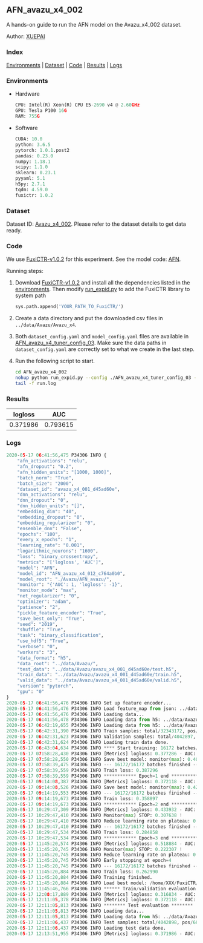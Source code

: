 ## AFN_avazu_x4_002

A hands-on guide to run the AFN model on the Avazu_x4_002 dataset.

Author: [XUEPAI](https://github.com/xue-pai)

### Index
[Environments](#Environments) | [Dataset](#Dataset) | [Code](#Code) | [Results](#Results) | [Logs](#Logs)

### Environments
+ Hardware

  ```python
  CPU: Intel(R) Xeon(R) CPU E5-2690 v4 @ 2.60GHz
  GPU: Tesla P100 16G
  RAM: 755G

  ```

+ Software

  ```python
  CUDA: 10.0
  python: 3.6.5
  pytorch: 1.0.1.post2
  pandas: 0.23.0
  numpy: 1.18.1
  scipy: 1.1.0
  sklearn: 0.23.1
  pyyaml: 5.1
  h5py: 2.7.1
  tqdm: 4.59.0
  fuxictr: 1.0.2
  ```

### Dataset
Dataset ID: [Avazu_x4_002](https://github.com/openbenchmark/BARS/blob/master/ctr_prediction/datasets/Avazu/README.md#Avazu_x4_002). Please refer to the dataset details to get data ready.

### Code

We use [FuxiCTR-v1.0.2](https://github.com/xue-pai/FuxiCTR/tree/v1.0.2) for this experiment. See the model code: [AFN](https://github.com/xue-pai/FuxiCTR/blob/v1.0.2/fuxictr/pytorch/models/AFN.py).

Running steps:

1. Download [FuxiCTR-v1.0.2](https://github.com/xue-pai/FuxiCTR/archive/refs/tags/v1.0.2.zip) and install all the dependencies listed in the [environments](#environments). Then modify [run_expid.py](./run_expid.py#L5) to add the FuxiCTR library to system path
    
    ```python
    sys.path.append('YOUR_PATH_TO_FuxiCTR/')
    ```

2. Create a data directory and put the downloaded csv files in `../data/Avazu/Avazu_x4`.

3. Both `dataset_config.yaml` and `model_config.yaml` files are available in [AFN_avazu_x4_tuner_config_03](./AFN_avazu_x4_tuner_config_03). Make sure the data paths in `dataset_config.yaml` are correctly set to what we create in the last step.

4. Run the following script to start.

    ```bash
    cd AFN_avazu_x4_002
    nohup python run_expid.py --config ./AFN_avazu_x4_tuner_config_03 --expid AFN_avazu_x4_012_00ce5d6c --gpu 0 > run.log &
    tail -f run.log
    ```

### Results

| logloss | AUC  |
|:--------------------:|:--------------------:|
| 0.371986 | 0.793615  |


### Logs
```python
2020-05-17 06:41:56,475 P34306 INFO {
    "afn_activations": "relu",
    "afn_dropout": "0.2",
    "afn_hidden_units": "[1000, 1000]",
    "batch_norm": "True",
    "batch_size": "2000",
    "dataset_id": "avazu_x4_001_d45ad60e",
    "dnn_activations": "relu",
    "dnn_dropout": "0",
    "dnn_hidden_units": "[]",
    "embedding_dim": "40",
    "embedding_dropout": "0",
    "embedding_regularizer": "0",
    "ensemble_dnn": "False",
    "epochs": "100",
    "every_x_epochs": "1",
    "learning_rate": "0.001",
    "logarithmic_neurons": "1600",
    "loss": "binary_crossentropy",
    "metrics": "['logloss', 'AUC']",
    "model": "AFN",
    "model_id": "AFN_avazu_x4_012_c764a0b0",
    "model_root": "./Avazu/AFN_avazu/",
    "monitor": "{'AUC': 1, 'logloss': -1}",
    "monitor_mode": "max",
    "net_regularizer": "0",
    "optimizer": "adam",
    "patience": "2",
    "pickle_feature_encoder": "True",
    "save_best_only": "True",
    "seed": "2019",
    "shuffle": "True",
    "task": "binary_classification",
    "use_hdf5": "True",
    "verbose": "0",
    "workers": "3",
    "data_format": "h5",
    "data_root": "../data/Avazu/",
    "test_data": "../data/Avazu/avazu_x4_001_d45ad60e/test.h5",
    "train_data": "../data/Avazu/avazu_x4_001_d45ad60e/train.h5",
    "valid_data": "../data/Avazu/avazu_x4_001_d45ad60e/valid.h5",
    "version": "pytorch",
    "gpu": "0"
}
2020-05-17 06:41:56,476 P34306 INFO Set up feature encoder...
2020-05-17 06:41:56,476 P34306 INFO Load feature_map from json: ../data/Avazu/avazu_x4_001_d45ad60e/feature_map.json
2020-05-17 06:41:56,476 P34306 INFO Loading data...
2020-05-17 06:41:56,478 P34306 INFO Loading data from h5: ../data/Avazu/avazu_x4_001_d45ad60e/train.h5
2020-05-17 06:42:19,655 P34306 INFO Loading data from h5: ../data/Avazu/avazu_x4_001_d45ad60e/valid.h5
2020-05-17 06:42:31,390 P34306 INFO Train samples: total/32343172, pos/5492052, neg/26851120, ratio/16.98%
2020-05-17 06:42:31,623 P34306 INFO Validation samples: total/4042897, pos/686507, neg/3356390, ratio/16.98%
2020-05-17 06:42:31,624 P34306 INFO Loading train data done.
2020-05-17 06:43:04,634 P34306 INFO **** Start training: 16172 batches/epoch ****
2020-05-17 07:58:28,430 P34306 INFO [Metrics] logloss: 0.377286 - AUC: 0.784229
2020-05-17 07:58:28,550 P34306 INFO Save best model: monitor(max): 0.406944
2020-05-17 07:58:39,475 P34306 INFO --- 16172/16172 batches finished ---
2020-05-17 07:58:39,559 P34306 INFO Train loss: 0.387296
2020-05-17 07:58:39,559 P34306 INFO ************ Epoch=1 end ************
2020-05-17 09:14:08,387 P34306 INFO [Metrics] logloss: 0.372118 - AUC: 0.793429
2020-05-17 09:14:08,526 P34306 INFO Save best model: monitor(max): 0.421311
2020-05-17 09:14:19,553 P34306 INFO --- 16172/16172 batches finished ---
2020-05-17 09:14:19,673 P34306 INFO Train loss: 0.358897
2020-05-17 09:14:19,673 P34306 INFO ************ Epoch=2 end ************
2020-05-17 10:29:47,309 P34306 INFO [Metrics] logloss: 0.433932 - AUC: 0.741570
2020-05-17 10:29:47,410 P34306 INFO Monitor(max) STOP: 0.307638 !
2020-05-17 10:29:47,410 P34306 INFO Reduce learning rate on plateau: 0.000100
2020-05-17 10:29:47,410 P34306 INFO --- 16172/16172 batches finished ---
2020-05-17 10:29:47,534 P34306 INFO Train loss: 0.284858
2020-05-17 10:29:47,534 P34306 INFO ************ Epoch=3 end ************
2020-05-17 11:45:20,574 P34306 INFO [Metrics] logloss: 0.518884 - AUC: 0.741191
2020-05-17 11:45:20,745 P34306 INFO Monitor(max) STOP: 0.222307 !
2020-05-17 11:45:20,745 P34306 INFO Reduce learning rate on plateau: 0.000010
2020-05-17 11:45:20,745 P34306 INFO Early stopping at epoch=4
2020-05-17 11:45:20,745 P34306 INFO --- 16172/16172 batches finished ---
2020-05-17 11:45:20,884 P34306 INFO Train loss: 0.262990
2020-05-17 11:45:20,884 P34306 INFO Training finished.
2020-05-17 11:45:20,884 P34306 INFO Load best model: /home/XXX/FuxiCTR/benchmarks/Avazu/AFN_avazu/avazu_x4_001_d45ad60e/AFN_avazu_x4_012_c764a0b0_avazu_x4_001_d45ad60e_model.ckpt
2020-05-17 11:45:46,766 P34306 INFO ****** Train/validation evaluation ******
2020-05-17 12:08:17,889 P34306 INFO [Metrics] logloss: 0.316834 - AUC: 0.869911
2020-05-17 12:11:05,378 P34306 INFO [Metrics] logloss: 0.372118 - AUC: 0.793429
2020-05-17 12:11:05,813 P34306 INFO ******** Test evaluation ********
2020-05-17 12:11:05,813 P34306 INFO Loading data...
2020-05-17 12:11:05,813 P34306 INFO Loading data from h5: ../data/Avazu/avazu_x4_001_d45ad60e/test.h5
2020-05-17 12:11:06,437 P34306 INFO Test samples: total/4042898, pos/686507, neg/3356391, ratio/16.98%
2020-05-17 12:11:06,437 P34306 INFO Loading test data done.
2020-05-17 12:13:51,955 P34306 INFO [Metrics] logloss: 0.371986 - AUC: 0.793615

```
